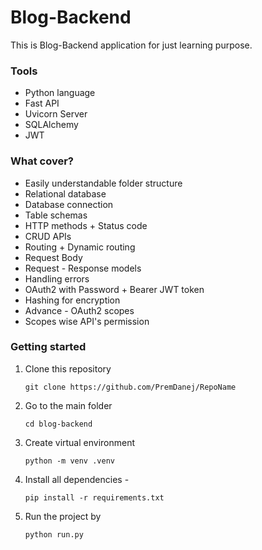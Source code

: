 # Blog-Backend

This is Blog-Backend application for just learning purpose.

### Tools

- Python language
- Fast API
- Uvicorn Server
- SQLAlchemy
- JWT

### What cover?

- Easily understandable folder structure
- Relational database
- Database connection
- Table schemas
- HTTP methods + Status code
- CRUD APIs
- Routing + Dynamic routing
- Request Body
- Request - Response models
- Handling errors
- OAuth2 with Password + Bearer JWT token
- Hashing for encryption
- Advance - OAuth2 scopes
- Scopes wise API's permission

### Getting started

1. Clone this repository
   ``` commandline
   git clone https://github.com/PremDanej/RepoName
   ```

2. Go to the main folder
   ``` commandline
   cd blog-backend
   ```

3. Create virtual environment
   ``` commandline
   python -m venv .venv
   ```

4. Install all dependencies -
   ``` requirements
   pip install -r requirements.txt
   ```

5. Run the project by
   ``` commandline
   python run.py
   ```